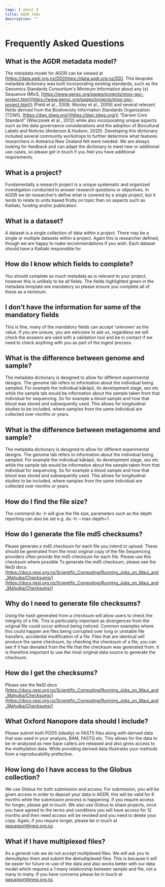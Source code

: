 ```yaml
---
tags: [ about ]
title: AGDR FAQs
description: ""
---
```


# Frequently Asked Questions

## What is the AGDR metadata model?
The metadata model for AGDR can be viewed at [https://data.agdr.org.nz/DD](https://data.agdr.org.nz/DD).  This bespoke metadata dictionary was built incorporating existing standards, such as the Genomics Standards Consortium's Minimum Information about any (x) Sequence (MIxS, [https://www.gensc.org/pages/projects/mixs-gsc-project.html](https://www.gensc.org/pages/projects/mixs-gsc-project.html)) (Field et al., 2008; Wooley et al., 2009) and several relevant fields derived from the Biodiversity Information Standards Organization (TDWG, [https://dwc.tdwg.org/](https://dwc.tdwg.org/)) “Darwin Core Standard” (Wieczorek et al., 2012) while also incorporating unique aspects such as the data governance considerations and the adoption of Biocultural Labels and Notices (Anderson & Hudson, 2020). 
Developing this dictionary included several community workshops to further determine what features researchers in Aotearoa New Zealand felt were needed. We are always looking for feedback and can adapt the dictionary to meet new or additional use cases, so please get in touch if you feel you have additional requirements. 

## What is a project?
Fundamentally a research project is a unique systematic and organized investigation conducted to answer research questions or objectives. In AGDR we let researcher’s define what is covered by a single project, but it tends to relate to units based firstly on topic then on aspects such as Kaitiaki, funding and/or publication. 

## What is a dataset?
A dataset is a single collection of data within a project. There may be a single or multiple datasets within a project. Again this is researcher defined, though we are happy to make recommendations if you wish. Each dataset should have a Kaitiaki responsible for 

## How do I know which fields to complete?
You should complete as much metadata as is relevant to your project, however this is unlikely to be all fields. The fields highlighted green in the metadata template are mandatory so please ensure you complete all of these as a minimum. 

## I don’t have the information for some of the mandatory fields
This is fine, many of the mandatory fields can accept ‘unknown’ as the value. If you are unsure, you are welcome to ask us, regardless we will check the answers are valid with a validation tool and be in contact if we need to check anything with you as part of the ingest process.  

## What is the difference between genome and sample?
The metadata dictionary is designed to allow for different experimental designs. The genome tab refers to information about the individual being sampled. For example the individual kākāpō, its development stage, sex etc while the sample tab would be information about the sample taken from that individual for sequencing. So for example a blood sample and how that blood was stored and subsequently used. This allows for longitudinal studies to be included, where samples from the same individual are collected over months or years.

## What is the difference between metagenome and sample?
The metadata dictionary is designed to allow for different experimental designs. The genome tab refers to information about the individual being sampled. For example the individual kākāpō, its development stage, sex etc while the sample tab would be information about the sample taken from that individual for sequencing. So for example a blood sample and how that blood was stored and subsequently used. This allows for longitudinal studies to be included, where samples from the same individual are collected over months or years.

## How do I find the file size?
The command du -h will give the file size, parameters such as the depth reporting can also be set e.g. du -h --max-depth=1

## How do I generate the file md5 checksums?
Please generate a md5 checksum for each file you intend to upload. These should be generated from the most original copy of the file
Sequencing providers often provide the md5 checksum for each file. Please use this checksum where possible
To generate the md5 checksum, please see the NeSI docs: [https://docs.nesi.org.nz/Scientific_Computing/Running_Jobs_on_Maui_and_Mahuika/Checksums/](https://docs.nesi.org.nz/Scientific_Computing/Running_Jobs_on_Maui_and_Mahuika/Checksums/)

## Why do I need to generate file checksums?
Using the hash generated from a checksum will allow users to check the integrity of a file. This is particularly important as divergences from the original file could occur without being noticed. Common examples where this could happen are files being corrupted over long or unstable file transfers, accidental modification of a file. Files that are identical will produce the same checksum, by checking the checksum of a file, you can see if it has deviated from the file that the checksum was generated from. It is therefore important to use the most original data source to generate the checksum. 

## How do I get the checksums?
Please see the NeSI docs [https://docs.nesi.org.nz/Scientific_Computing/Running_Jobs_on_Maui_and_Mahuika/Checksums/](https://docs.nesi.org.nz/Scientific_Computing/Running_Jobs_on_Maui_and_Mahuika/Checksums/)

## What Oxford Nanopore data should I include?
Please submit both POD5 (ideally) or FAST5 files along with derived data that was used in your analysis, BAM, FASTQ etc. This allows for the data to be re-analysed as new base callers are released and also gives access to the methylation data. While providing derived data illustrates your methods from a reproducability prefective. 

## How long do I have access to the Globus collection?
We use Globus for both submission and access. For submission, you will be given access in order to deposit your data in AGDR, this will be valid for 6 months while the submission process is happening. If you require access for longer, please get in touch. We also use Globus to share projects, once you have agreed to the terms and conditions you will have access for 12 months and then need access will be revoked and you need to delete your copy. Again, if you require longer, please be in touch at gasupport@nesi.org.nz.

## What if I have multiplexed files?
As a general rule we do not accept multiplexed files. We will ask you to demultiplex them and submit the demultiplexed files. This is because it will be easier for future re-use of the data and also works better with our data model which requires a 1:many relationship between sample and file, not a many to many. If you have concerns please be in touch at gasupport@nesi.org.nz.
